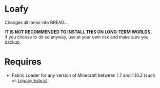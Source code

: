 # Loafy  
Changes all items into BREAD...  

**IT IS NOT RECOMMENDED TO INSTALL THIS ON LONG-TERM WORLDS.**  
If you choose to do so anyway, use at your own risk and make sure you backup.  

# Requires  
- Fabric Loader for any version of Minecraft between 1.7 and 1.10.2 (such as [Legacy Fabric](https://legacyfabric.net/)).  
